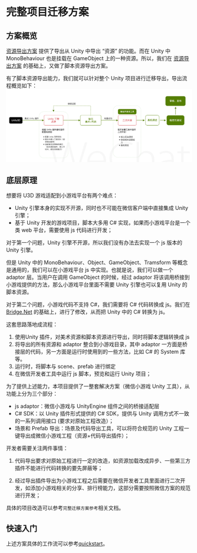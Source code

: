 # 完整项目迁移方案

## 方案概览

[资源导出方案](../basic/flow.md) 提供了导出从 Unity 中导出 “资源” 的功能。而在 Unity 中 MonoBehaviour 也是挂载在 GameObject 上的一种资源。所以，我们在 [资源导出方案](../basic/flow.md) 的基础上，又做了脚本资源导出方案。

有了脚本资源导出能力，我们就可以针对整个 Unity 项目进行迁移导出，导出流程概览如下：
![流程概览](./image/overview.png)



## 底层原理

想要将 U3D 游戏适配到小游戏平台有两个难点：

- Unity 引擎本身的实现不开源，同时也不可能在微信客户端中直接集成 Unity 引擎；
- 基于 Unity 开发的游戏项目，脚本大多用 C# 实现，如果而小游戏平台是一个类 web 平台，需要使用 js 代码进行开发；

对于第一个问题，Unity 引擎不开源，所以我们没有办法去实现一个 js 版本的 Unity 引擎。

但是 Unity 中的 MonoBehaviour、Object、GameObject、Tramsform 等概念是通用的，我们可以在小游戏平台 js 中实现。也就是说，我们可以做一个 adaptor 层。当用户在调用 GameObject 的时候，经过 adaptor 将该调用桥接到小游戏提供的方法，那么小游戏平台里面不需要 Unity 引擎也可以复用 Unity 的脚本资源。

对于第二个问题，小游戏代码不支持 C#，我们需要将 C# 代码转换成 js。我们在 [Bridge.Net](https://bridge.net/) 的基础上，进行了修改，从而把 Unity 中的 C# 转换为 js。



这套思路落地成流程：

1. 使用Unity 插件，对美术资源和脚本资源进行导出，同时将脚本逻辑转换成 js
2. 将导出的所有资源和 adaptor 整合到小游戏目录，其中 adaptor 一方面是桥接层的代码，另一方面是运行时使用到的一些方法，比如 C# 的 System 库等。
3. 运行时，将脚本与 scene、prefab 进行绑定
4. 在微信开发者工具中运行 js 脚本，预览和运行 Unity 项目；



为了提供上述能力，本项目提供了一整套解决方案（微信小游戏 Unity 工具），从功能上分为三个部分：

- js adaptor：微信小游戏与 UnityEngine 组件之间的桥接适配层
- C# SDK：以 Unity 插件形式提供的 C# SDK，提供与 Unity 调用方式不一致的一系列调用接口 (要求对原始工程改造）；
- 场景和 Prefab 导出：场景及代码导出工具，可以将符合规范的 Unity 工程一键导出成微信小游戏工程（资源+代码导出插件）；



开发者需要关注两件事情：

1. 代码导出要求对原始工程进行一定的改造，如资源加载改成异步、一些第三方插件不能进行代码转换的要先屏蔽等；

2. 经过导出插件导出为小游戏工程之后需要在微信开发者工具里面进行二次开发，如添加小游戏相关的分享、排行榜能力，这部分需要按照微信方案的规范进行开发；

具体的项目改造可以参考`完整迁移方案参考`相关文档。


## 快速入门

上述方案具体的工作流可以参考[quickstart](./quickstart.md)。

